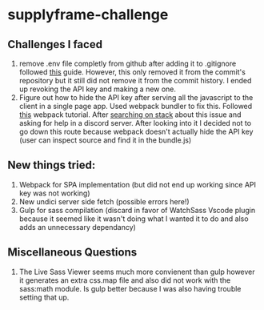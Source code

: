 # supplyframe-challenge

## Challenges I faced
1. remove .env file completly from github after adding it to .gitignore followed [this](https://daily-dev-tips.com/posts/removing-a-env-file-from-git-history/) guide. However, this only removed it from the commit's repository but it still did not remove it from the commit history. I ended up revoking the API key and making a new one.
2. Figure out how to hide the API key after serving all the javascript to the client in a single page app. Used webpack bundler to fix this. Followed [this](https://www.youtube.com/watch?v=IZGNcSuwBZs&ab_channel=TraversyMedia) webpack tutorial. After [searching on stack](https://stackoverflow.com/questions/67555680/how-to-use-webpack-in-javascript-to-hide-api-key) about this issue and asking for help in a discord server. After looking into it I decided not to go down this route because webpack doesn't actually hide the API key (user can inspect source and find it in the bundle.js)

## New things tried:
1. Webpack for SPA implementation (but did not end up working since API key was not working)
2. New undici server side fetch (possible errors here!)
3. Gulp for sass compilation (discard in favor of WatchSass Vscode plugin because it seemed like it wasn't doing what I wanted it to do and also adds an unnecessary dependancy)

## Miscellaneous Questions
1. The Live Sass Viewer seems much more convienent than gulp however it generates an extra css.map file and also did not work with the sass:math module. Is gulp better because I was also having trouble setting that up.